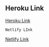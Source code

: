 ## Heroku Link
[Heroku Link](https://assigpurpose.herokuapp.com/)


```
Netlify LInk
```
[Netlify Link](https://chhattoo.netlify.app/)
